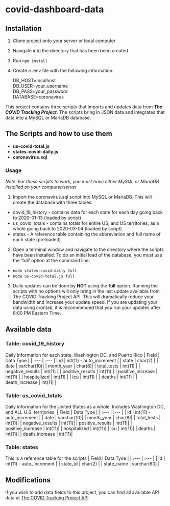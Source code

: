 # covid-dashboard-data
## Installation
1. Clone project onto your server or local computer
2. Navigate into the directory that has been been created
3. Run `npm install`
4. Create a .env file with the following information:  
  
   DB_HOST=localhost  
   DB_USER=your_username  
   DB_PASS=your_password  
   DATABASE=coronavirus  
  
This project contains three scripts that imports and updates data from ***The COVID Tracking Project***. The scripts bring in JSON data and integrates that data into a MySQL or MariaDB database. 

## The Scripts and how to use them
- **us-covid-total.js**
- **states-covid-daily.js**
- **coronavirus.sql**

### Usage ###
*Note: For these scripts to work, you must have either MySQL or MariaDB installed on your computer/server*

1. Import the coronavirus.sql script into MySQL or MariaDB. This will create the database with three tables:
- covid_19_history  - contains data for each state for each day going back to 2020-01-13 (loaded by script)
- us_covid_totals   - contains totals for entire US, and US territories, as a whole going back to 2020-03-04 (loaded by script)
- states            - A reference table containing the abbreviation and full name of each state (preloaded)

2. Open a terminal window and navigate to the directory where the scripts have been installed. To do an initial load of the database, you must use the 'full' option at the command line: 
- `node states-covid-daily full`
- `node us-covid-total.js full`

3. Daily updates can be done by **NOT** using the **full** option. Running the scripts with no options will only bring in the last update available from The COVID Tracking Project API. This will dramatically reduce your bandwidth and increase your update speed. If you are updating your data using crontab, it is recommended that you run your updates after 8:00 PM Eastern Time. 

## Available data

### Table: covid_19_history
Daily information for each state, Washington DC, and Puerto Rico
| Field | Data Tyoe |
| :---        |    :---   |
| id      | int(11) - auto_increment |
| state   | char(2) |
| date | varchar(10)|
| month_year | char(8)|
| total_tests | int(11) |
| negative_results | int(11) |
| positive_results | int(11) |
| positive_increase | int(11) |
| hospitalized  | int(11) |
| icu | int(11) |
| deaths | int(11) |
| death_increase | int(11) |


### Table: us_covid_totals
Daily information for the United States as a whole. Includes Washington DC, and ALL U.S. territories.
| Field | Data Tyoe |
| :---        |    :---   |
| id | int(11) - auto_increment | 
| date | varchar(10)| 
| month_year | char(8)| 
| total_tests | int(11)| 
| negative_results | int(11)| 
| positive_results | int(11)| 
| positive_increase | int(11)| 
| hospitalized | int(11)| 
| icu | int(11)| 
| deaths | int(11)| 
| death_increase | int(11)| 


### Table: states
This is a reference table for the scripts
| Field | Data Tyoe |
| :---        |    :---   |
| id | int(11) - auto_increment | 
| state_id | char(2) | 
| state_name | varchar(60) |

## Modifications
If you wish to add data fields to this project, you can find all available API data at [The COVID Tracking Project API](https://covidtracking.com/data/api)
